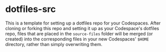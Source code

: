 # dotfiles-src

This is a template for setting up a dotfiles repo for your Codespaces. After cloning or forking this repo and setting it up as your Codespace's dotfiles repo, files that are placed in the `source-files` folder will be merged (or created) into the corresponding files in your new Codespaces' `$HOME` directory, rather than simply overwriting them.
